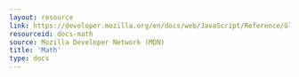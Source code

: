 ```yaml
---
layout: resource
link: https://developer.mozilla.org/en/docs/web/JavaScript/Reference/Global_Objects/Math
resourceid: docs-math
source: Mozilla Developer Network (MDN)
title: 'Math'
type: docs
---
```


